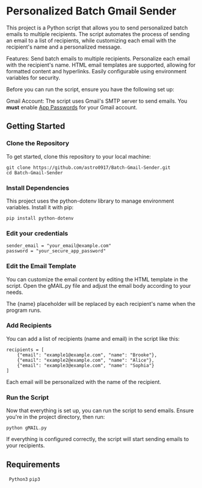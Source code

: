 # Personalized Batch Gmail Sender

This project is a Python script that allows you to send personalized batch emails to multiple recipients. The script automates the process of sending an email to a list of recipients, while customizing each email with the recipient's name and a personalized message.

Features:
Send batch emails to multiple recipients.
Personalize each email with the recipient's name.
HTML email templates are supported, allowing for formatted content and hyperlinks.
Easily configurable using environment variables for security.

Before you can run the script, ensure you have the following set up:

Gmail Account: The script uses Gmail's SMTP server to send emails. You **must** enable [App Passwords](https://support.google.com/accounts/answer/185833?hl=en) for your Gmail account.

## Getting Started

### Clone the Repository
   
To get started, clone this repository to your local machine:
```
git clone https://github.com/astro0917/Batch-Gmail-Sender.git
cd Batch-Gmail-Sender
```


### Install Dependencies
   
This project uses the python-dotenv library to manage environment variables. Install it with pip:



``
pip install python-dotenv
``



### Edit your credentials 
```
sender_email = "your_email@example.com"
password = "your_secure_app_password"
```


### Edit the Email Template
   
You can customize the email content by editing the HTML template in the script. Open the gMAIL.py file and adjust the email body according to your needs.

The {name} placeholder will be replaced by each recipient's name when the program runs.



### Add Recipients
   
You can add a list of recipients (name and email) in the script like this:

```
recipients = [
    {"email": "example1@example.com", "name": "Brooke"},
    {"email": "example2@example.com", "name": "Alice"},
    {"email": "example3@example.com", "name": "Sophia"}
]
```
Each email will be personalized with the name of the recipient.



### Run the Script

Now that everything is set up, you can run the script to send emails. Ensure you're in the project directory, then run:

``
python gMAIL.py
``


If everything is configured correctly, the script will start sending emails to your recipients.

## Requirements
`` 
Python3
``
``
pip3
``
